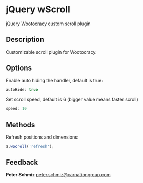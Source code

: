 jQuery wScroll
================

jQuery [Wootocracy](http://wootocracy.com) custom scroll plugin

Description
-----------

Customizable scroll plugin for Wootocracy.

Options
-------

Enable auto hiding the handler, default is true:

```javascript
autoHide: true
```

Set scroll speed, default is 6 (bigger value means faster scroll)

```javascript
speed: 10
```

Methods
-------

Refresh positions and dimensions:

```javascript
$.wScroll('refresh');
```

Feedback
--------

**Peter Schmiz**
<peter.schmiz@carnationgroup.com>